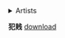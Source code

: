 <details>
<summary>Artists</summary>

?> Young singer-songwriter from the Mainland. He signed with Rolling Stone Music in 2011 and released his debut album "Bad Boy" in 2012. After the release of his first solo album "Bad Boy" in March 2012, Xu Liang continued his efforts and released a new single "Faceless Girl" in June. Representative works: "Bastard", "No, sir", "Faceless girl", "Go to hell for exams and stuff".

</details>

 **犯贱** [download](https://e1.pcloud.link/publink/show?code=XZLjs4ZeHreJLaBB0j1pMH1TSlNSJ8l8VBX ':crossorgin')


